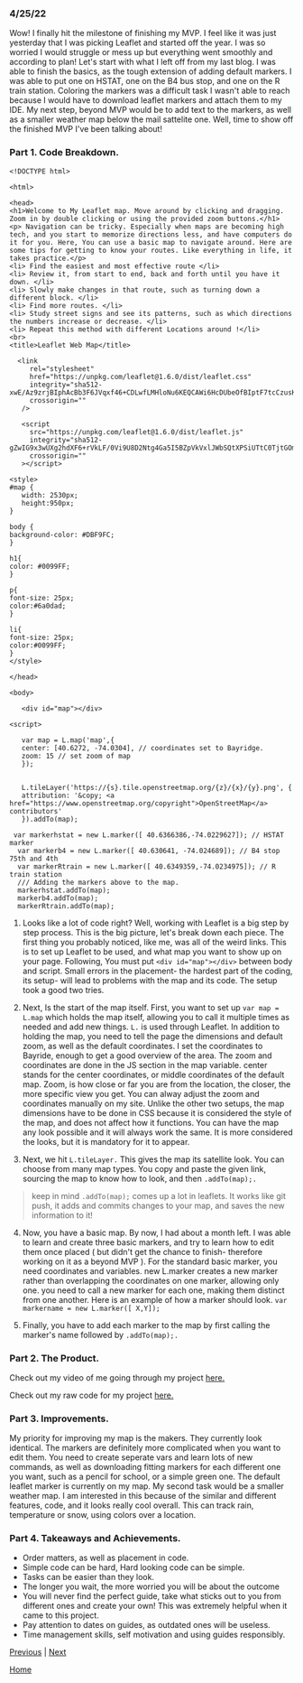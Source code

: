 ### 4/25/22

Wow! I finally hit the milestone of finishing my MVP. I feel like it was just yesterday that I was picking Leaflet and started off the year. I was so worried I would struggle or mess up but everything went smoothly and according to plan!
Let's start with what I left off from my last blog. I was able to finish the basics, as the tough extension of adding default markers. I was able to put one on HSTAT, one on the B4 bus stop, and one on the R train station. Coloring the markers was a difficult task I wasn't able to reach because I would have to download leaflet markers and attach them to my IDE. My next step, beyond MVP would be to add text to the markers, as well as a smaller weather map below the mail sattelite one.
Well, time to show off the finished MVP I've been talking about!
### Part 1. Code Breakdown.

```` JS
<!DOCTYPE html>

<html>

<head>
<h1>Welcome to My Leaflet map. Move around by clicking and dragging. Zoom in by double clicking or using the provided zoom buttons.</h1>
<p> Navigation can be tricky. Especially when maps are becoming high tech, and you start to memorize directions less, and have computers do it for you. Here, You can use a basic map to navigate around. Here are some tips for getting to know your routes. Like everything in life, it takes practice.</p>
<li> Find the easiest and most effective route </li>
<li> Review it, from start to end, back and forth until you have it down. </li>
<li> Slowly make changes in that route, such as turning down a different block. </li>
<li> Find more routes. </li>
<li> Study street signs and see its patterns, such as which directions the numbers increase or decrease. </li>
<li> Repeat this method with different Locations around !</li>
<br>
<title>Leaflet Web Map</title>

  <link
     rel="stylesheet"
     href="https://unpkg.com/leaflet@1.6.0/dist/leaflet.css"
     integrity="sha512-xwE/Az9zrjBIphAcBb3F6JVqxf46+CDLwfLMHloNu6KEQCAWi6HcDUbeOfBIptF7tcCzusKFjFw2yuvEpDL9wQ=="
     crossorigin=""
   />

   <script
     src="https://unpkg.com/leaflet@1.6.0/dist/leaflet.js"
     integrity="sha512-gZwIG9x3wUXg2hdXF6+rVkLF/0Vi9U8D2Ntg4Ga5I5BZpVkVxlJWbSQtXPSiUTtC0TjtGOmxa1AJPuV0CPthew=="
     crossorigin=""
   ></script>

<style>
#map {
   width: 2530px;
   height:950px;
}

body {
background-color: #DBF9FC;
}

h1{
color: #0099FF;
}

p{
font-size: 25px;
color:#6a0dad;
}

li{
font-size: 25px;
color:#0099FF;
}
</style>

</head>

<body>

   <div id="map"></div>

<script>

   var map = L.map('map',{
   center: [40.6272, -74.0304], // coordinates set to Bayridge.
   zoom: 15 // set zoom of map
   });


   L.tileLayer('https://{s}.tile.openstreetmap.org/{z}/{x}/{y}.png', {
   attribution: '&copy; <a href="https://www.openstreetmap.org/copyright">OpenStreetMap</a> contributors'
   }).addTo(map);

 var markerhstat = new L.marker([ 40.6366386,-74.0229627]); // HSTAT marker
  var markerb4 = new L.marker([ 40.630641, -74.024689]); // B4 stop 75th and 4th
  var markerRtrain = new L.marker([ 40.6349359,-74.0234975]); // R train station
  /// Adding the markers above to the map.
  markerhstat.addTo(map);
  markerb4.addTo(map);
  markerRtrain.addTo(map);
 ````
1. Looks like a lot of code right? Well, working with Leaflet is a big step by step process. This is the big picture, let's break down each piece.
The first thing you probably noticed, like me, was all of the weird links. This is to set up Leaflet to be used, and what map you want to show up on your page. Following, You must put `<div id="map"></div>` between body and script. Small errors in the placement- the hardest part of the coding, its setup- will lead to problems with the map and its code. The setup took a good two tries.

2. Next, Is the start of the map itself. First, you want to set up `var map = L.map` which holds the map itself, allowing you to call it multiple times as needed and add new things. `L.` is used through Leaflet. In addition to holding the map, you need to tell the page the dimensions and default zoom, as well as the default coordinates. I set the coordinates to Bayride, enough to get a good overview of the area. The zoom and coordinates are done in the JS section in the map variable. center stands for the center coordinates, or middle coordinates of the default map. Zoom, is how close or far you are from the location, the closer, the more specific view you get. You can alway adjust the zoom and coordinates manually on my site. Unlike the other two setups, the map dimensions have to be done in CSS because it is considered the style of the map, and does not affect how it functions. You can have the map any look possible and it will always work the same. It is more considered the looks, but it is mandatory for it to appear.

3. Next, we hit `L.tileLayer.` This gives the map its satellite look. You can choose from many map types. You copy and paste the given link, sourcing the map to know how to look, and then `.addTo(map);.`

>keep in mind `.addTo(map);` comes up a lot in leaflets. It works like git push, it adds and commits changes to your map, and saves the new information to it!

4. Now, you have a basic map. By now, I had about a month left. I was able to learn and create three basic markers, and try to learn how to edit them once placed ( but didn't get the chance to finish- therefore working on it as a beyond MVP ). For the standard basic marker, you need coordinates and variables. new L.marker creates a new marker rather than overlapping the coordinates on one marker, allowing only one. you need to call a new marker for each one, making them distinct from one another. Here is an example of how a marker should look. `var markername = new L.marker([ X,Y]);`

5. Finally, you have to add each marker to the map by first calling the marker's name followed by `.addTo(map);.`

### Part 2. The Product.
Check out my video of me going through my project [here.](https://drive.google.com/file/d/1Jisl5W8M_3uHMc0tR3Px5bx2rAsH4Iq3/view)

Check out my raw code for my project [here.](https://raw.githubusercontent.com/angelinas8744/leaflet-SEP11/main/website.html)

### Part 3. Improvements.
My priority for improving my map is the makers. They currently look identical. The markers are definitely more complicated when you want to edit them. You need to create seperate vars and learn lots of new commands, as well as downloading fitting markers for each different one you want, such as a pencil for school, or a simple green one. The default leaflet marker is currently on my map. My second task would be a smaller weather map. I am interested in this because of the similar and different features, code, and it looks really cool overall. This can track rain, temperature or snow, using colors over a location.

### Part 4. Takeaways and Achievements.
- Order matters, as well as placement in code.
- Simple code can be hard, Hard looking code can be simple.
- Tasks can be easier than they look.
- The longer you wait, the more worried you will be about the outcome
- You will never find the perfect guide, take what sticks out to you from different ones and create your own! This was extremely helpful when it came to this project.
- Pay attention to dates on guides, as outdated ones will be useless.
- Time management skills, self motivation and using guides responsibly.

</script>

</body>

</html>

[Previous](entry04.md) | [Next](entry06.md)

[Home](../README.md)
